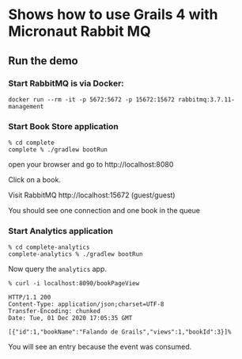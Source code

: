 # Shows how to use Grails 4 with Micronaut Rabbit MQ

## Run the demo

### Start RabbitMQ is via Docker:

```
docker run --rm -it -p 5672:5672 -p 15672:15672 rabbitmq:3.7.11-management
```

### Start Book Store application

```
% cd complete
complete % ./gradlew bootRun
```

open your browser and go to http://localhost:8080

Click on a book.

Visit RabbitMQ http://localhost:15672 (guest/guest)

You should see one connection and one book in the queue

### Start Analytics application

```
% cd complete-analytics
complete-analytics % ./gradlew bootRun
```

Now query the `analytics` app.

```
% curl -i localhost:8090/bookPageView

HTTP/1.1 200 
Content-Type: application/json;charset=UTF-8
Transfer-Encoding: chunked
Date: Tue, 01 Dec 2020 17:05:35 GMT

[{"id":1,"bookName":"Falando de Grails","views":1,"bookId":3}]%    
```

You will see an entry because the event was consumed. 
